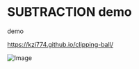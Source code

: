 # SUBTRACTION demo

demo

https://kzi774.github.io/clipping-ball/

![Image](https://github.com/user-attachments/assets/57abd27b-f604-4743-9fef-81347e348142)
